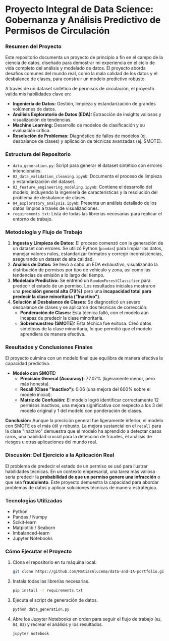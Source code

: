 # Proyecto Integral de Data Science: Gobernanza y Análisis Predictivo de Permisos de Circulación

### Resumen del Proyecto

Este repositorio documenta un proyecto de principio a fin en el campo de la ciencia de datos, diseñado para demostrar mi experiencia en el ciclo de vida completo del análisis y modelado de datos. El proyecto aborda desafíos comunes del mundo real, como la mala calidad de los datos y el desbalance de clases, para construir un modelo predictivo robusto.

A través de un dataset sintético de permisos de circulación, el proyecto valida mis habilidades clave en:
* **Ingeniería de Datos:** Gestión, limpieza y estandarización de grandes volúmenes de datos.
* **Análisis Exploratorio de Datos (EDA):** Extracción de insights valiosos y visualización de tendencias.
* **Machine Learning:** Desarrollo de modelos de clasificación y su evaluación crítica.
* **Resolución de Problemas:** Diagnóstico de fallos de modelos (ej. desbalance de clases) y aplicación de técnicas avanzadas (ej. SMOTE).

### Estructura del Repositorio

* `data_generation.py`: Script para generar el dataset sintético con errores intencionales.
* `02_data_validation_cleaning.ipynb`: Documenta el proceso de limpieza y estandarización del dataset.
* `03_feature_engineering_modeling.ipynb`: Contiene el desarrollo del modelo, incluyendo la ingeniería de características y la resolución del problema de desbalance de clases.
* `04_exploratory_analysis.ipynb`: Presenta un análisis detallado de los datos limpios a través de visualizaciones.
* `requirements.txt`: Lista de todas las librerías necesarias para replicar el entorno de trabajo.

### Metodología y Flujo de Trabajo

1.  **Ingesta y Limpieza de Datos:** El proceso comenzó con la generación de un dataset con errores. Se utilizó Python (`pandas`) para limpiar los datos, manejar valores nulos, estandarizar formatos y corregir inconsistencias, asegurando un dataset de alta calidad.
2.  **Análisis de Datos:** Se llevó a cabo un EDA exhaustivo, visualizando la distribución de permisos por tipo de vehículo y zona, así como las tendencias de emisión a lo largo del tiempo.
3.  **Modelado Predictivo:** Se entrenó un `RandomForestClassifier` para predecir el estado de un permiso. Los resultados iniciales mostraron una **precisión general alta (79%)** pero una **incapacidad total para predecir la clase minoritaria ("Inactivo")**.
4.  **Solución al Desbalance de Clases:** Se diagnosticó un severo desbalance de clases y se aplicaron dos técnicas de corrección:
    * **Ponderación de Clases:** Esta técnica falló, con el modelo aún incapaz de predecir la clase minoritaria.
    * **Sobremuestreo (SMOTE):** Esta técnica fue exitosa. Creó datos sintéticos de la clase minoritaria, lo que permitió que el modelo aprendiera de manera efectiva.

### Resultados y Conclusiones Finales

El proyecto culmina con un modelo final que equilibra de manera efectiva la capacidad predictiva.

* **Modelo con SMOTE:**
    * **Precisión General (Accuracy):** 77.07% (ligeramente menor, pero más honesta).
    * **Recall (Clase "Inactivo"):** 0.06 (una mejora del 600% sobre el modelo inicial).
    * **Matriz de Confusión:** El modelo logró identificar correctamente 12 permisos inactivos, una mejora significativa con respecto a los 3 del modelo original y 1 del modelo con ponderación de clases.

**Conclusión:** Aunque la precisión general fue ligeramente inferior, el modelo con SMOTE es el más útil y robusto. La mejora sustancial en el `recall` para la clase "Inactivo" demuestra que el modelo ha aprendido a detectar casos raros, una habilidad crucial para la detección de fraudes, el análisis de riesgos u otras aplicaciones del mundo real.

### Discusión: Del Ejercicio a la Aplicación Real

El problema de predecir el estado de un permiso se usó para ilustrar habilidades técnicas. En un contexto empresarial, una tarea más valiosa sería predecir la **probabilidad de que un permiso genere una infracción** o que sea **fraudulento**. Este proyecto demuestra la capacidad para abordar problemas de datos y aplicar soluciones técnicas de manera estratégica.

### Tecnologías Utilizadas

* Python
* Pandas / Numpy
* Scikit-learn
* Matplotlib / Seaborn
* Imbalanced-learn
* Jupyter Notebooks

### Cómo Ejecutar el Proyecto

1.  Clona el repositorio en tu máquina local.
    ```bash
    git clone https://github.com/MatiasAlucema/data-and-IA-portfolio.git
    ```
2.  Instala todas las librerías necesarias.
    ```bash
    pip install -r requirements.txt
    ```
3.  Ejecuta el script de generación de datos.
    ```bash
    python data_generation.py
    ```
4.  Abre los Jupyter Notebooks en orden para seguir el flujo de trabajo (`02`, `04`, `03`) y recrear el análisis y los resultados.
    ```bash
    jupyter notebook
    ```

